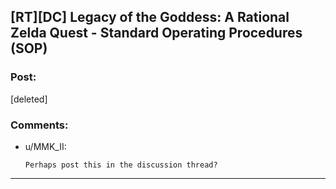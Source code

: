 ## [RT][DC] Legacy of the Goddess: A Rational Zelda Quest - Standard Operating Procedures (SOP)

### Post:

[deleted]

### Comments:

- u/MMK_II:
  ```
  Perhaps post this in the discussion thread?
  ```

---

